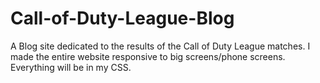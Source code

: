 # Call-of-Duty-League-Blog
A Blog site dedicated to the results of the Call of Duty League matches.  I made the entire website responsive to big screens/phone screens. Everything will be in my CSS.
